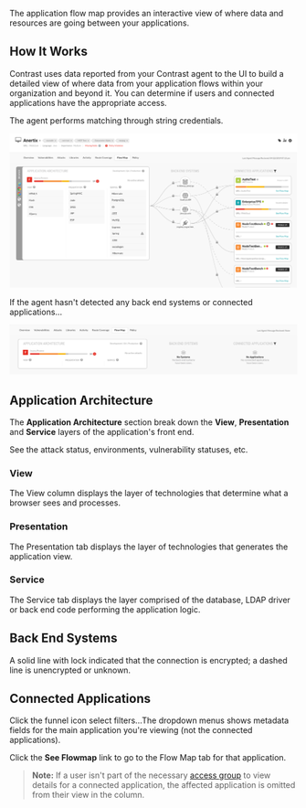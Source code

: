 <!--
title: "Flow map"
description: "Learn how to view the flow of data through your application."
tags: "user UI applications flow map data access"
-->

The application flow map provides an interactive view of where data and resources are going between your applications. 

## How It Works

Contrast uses data reported from your Contrast agent to the UI to build a detailed view of where data from your application flows within your organization and beyond it. You can determine if users and connected applications have the appropriate access. 

The agent performs matching through string credentials. 

<!-- I'm assuming data is refreshed each time the agent reports to the UI. How often is this? -->

<a href="assets/images/Flow-map-active.png" rel="lightbox" title="Flow Map tab"><img class="thumbnail" src="assets/images/Flow-map-active.png"/></a>

If the agent hasn't detected any back end systems or connected applications...

<!-- In what scenarios would the agent not report this info? Not exercised? -->

<a href="assets/images/Flow-map-empty.png" rel="lightbox" title="No data in the Flow Map tab"><img class="thumbnail" src="assets/images/Flow-map-empty.png"/></a>

## Application Architecture

The **Application Architecture** section break down the **View**, **Presentation** and **Service** layers of the application's front end. 

See the attack status, environments, vulnerability statuses, etc.

### View

The View column displays the layer of technologies that determine what a browser sees and processes. 

### Presentation 

The Presentation tab displays the layer of technologies that generates the application view. 

### Service

The Service tab displays the layer comprised of the database, LDAP driver or back end code performing the application logic.


## Back End Systems

A solid line with lock indicated that the connection is encrypted; a dashed line is unencrypted or unknown. 


## Connected Applications

Click the funnel icon select filters...The dropdown menus shows metadata fields for the main application you're viewing (not the connected applications).

Click the **See Flowmap** link to go to the Flow Map tab for that application. 

> **Note:** If a user isn't part of the necessary [access group](admin-manageorgs.html#access) to view details for a connected application, the affected application is omitted from their view in the column. 

